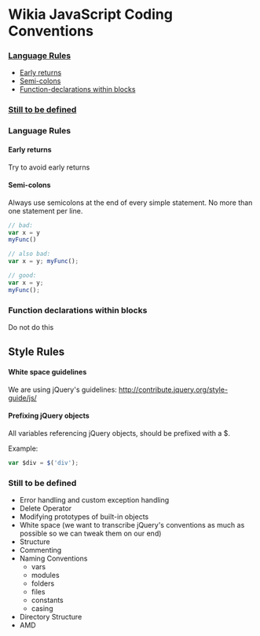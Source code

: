 # Wikia JavaScript Coding Conventions

### [Language Rules](#language-rules)
* [Early returns](#early-returns)
* [Semi-colons](#semi-colons)
* [Function-declarations within blocks](#function-declarations-within-blocks)
### [Still to be defined](#still-to-be-defined)

### Language Rules
#### Early returns
Try to avoid early returns

#### Semi-colons
Always use semicolons at the end of every simple statement.  No more than one statement per line.
```javascript
// bad:
var x = y
myFunc()

// also bad:
var x = y; myFunc();

// good:
var x = y;
myFunc();
```

### Function declarations within blocks
Do not do this

## Style Rules

#### White space guidelines
We are using jQuery's guidelines: http://contribute.jquery.org/style-guide/js/

#### Prefixing jQuery objects
All variables referencing jQuery objects, should be prefixed with a $. 

Example:
```javascript
var $div = $('div');
```

### Still to be defined
* Error handling and custom exception handling
* Delete Operator
* Modifying prototypes of built-in objects
* White space (we want to transcribe jQuery's conventions as much as possible so we can tweak them on our end)
* Structure
* Commenting
* Naming Conventions
	* vars
	* modules
	* folders
	* files
	* constants
	* casing
* Directory Structure
* AMD

